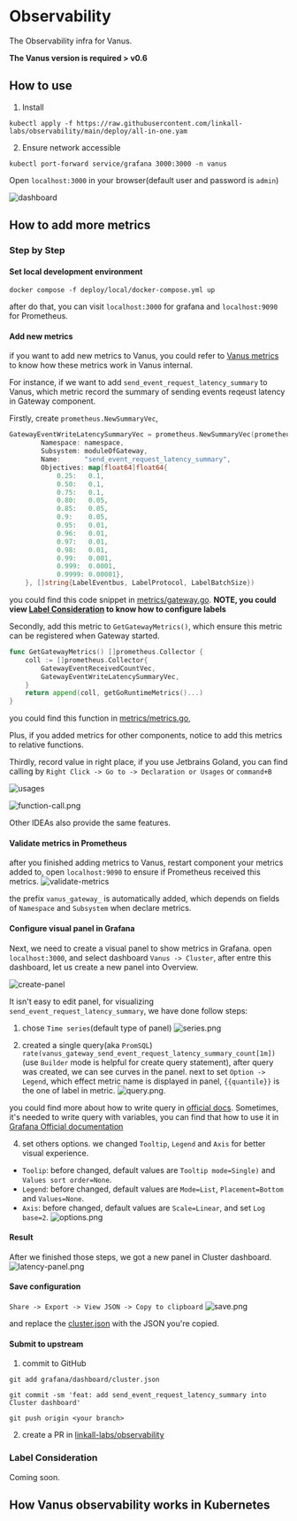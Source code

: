 # Observability

The Observability infra for Vanus.

**The Vanus version is required > v0.6**

## How to use

1. Install
```shell
kubectl apply -f https://raw.githubusercontent.com/linkall-labs/observability/main/deploy/all-in-one.yam
```

2. Ensure network accessible
```shell
kubectl port-forward service/grafana 3000:3000 -n vanus
```

Open `localhost:3000` in your browser(default user and password is `admin`)

![dashboard](images/dashboard.png)

## How to add more metrics

### Step by Step

#### Set local development environment

```shell
docker compose -f deploy/local/docker-compose.yml up
```

after do that, you can visit `localhost:3000` for grafana and `localhost:9090` for Prometheus.

#### Add new metrics

if you want to add new metrics to Vanus, you could refer to [Vanus metrics](https://github.com/linkall-labs/vanus/tree/main/observability/metrics)
to know how these metrics work in Vanus internal.

For instance, if we want to add `send_event_request_latency_summary` to Vanus, which metric record the summary of 
sending events reqeust latency in Gateway component.

Firstly, create `prometheus.NewSummaryVec`,
```go
GatewayEventWriteLatencySummaryVec = prometheus.NewSummaryVec(prometheus.SummaryOpts{
		Namespace: namespace,
		Subsystem: moduleOfGateway,
		Name:      "send_event_request_latency_summary",
		Objectives: map[float64]float64{
			0.25:   0.1,
			0.50:   0.1,
			0.75:   0.1,
			0.80:   0.05,
			0.85:   0.05,
			0.9:    0.05,
			0.95:   0.01,
			0.96:   0.01,
			0.97:   0.01,
			0.98:   0.01,
			0.99:   0.001,
			0.999:  0.0001,
			0.9999: 0.00001},
	}, []string{LabelEventbus, LabelProtocol, LabelBatchSize})
```

you could find this code snippet in [metrics/gateway.go](https://github.com/linkall-labs/vanus/blob/main/observability/metrics/gateway.go).
**NOTE, you could view [Label Consideration](#label-consideration) to know how to configure labels**

Secondly, add this metric to `GetGatewayMetrics()`, which ensure this metric can be registered when Gateway started.

```go
func GetGatewayMetrics() []prometheus.Collector {
	coll := []prometheus.Collector{
		GatewayEventReceivedCountVec,
		GatewayEventWriteLatencySummaryVec,
	}
	return append(coll, getGoRuntimeMetrics()...)
}
```

you could find this function in [metrics/metrics.go](https://github.com/linkall-labs/vanus/blob/main/observability/metrics/gateway.go),

Plus, if you added metrics for other components, notice to add this metrics to relative functions.

Thirdly, record value in right place, if you use Jetbrains Goland, you can find calling by `Right Click -> Go to -> Declaration or Usages` or `command+B`

![usages](images/find-usages.png)

![function-call.png](images/function-call.png)

Other IDEAs also provide the same features.

#### Validate metrics in Prometheus

after you finished adding metrics to Vanus, restart component your metrics added to, open `localhost:9090` to ensure if Prometheus received this metrics.
![validate-metrics](images/validate-metrics.png)

the prefix `vanus_gateway_` is automatically added, which depends on fields of `Namespace` and `Subsystem` when declare metrics.

#### Configure visual panel in Grafana
 
Next, we need to create a visual panel to show metrics in Grafana. open `localhost:3000`, and select dashboard `Vanus -> Cluster`,
after entre this dashboard, let us create a new panel into Overview.

![create-panel](images/create-panel.png)

It isn't easy to edit panel, for visualizing `send_event_request_latency_summary`, we have done follow steps:

1. chose `Time series`(default type of panel)
![series.png](images/series-type.png)

2. created a single query(aka `PromSQL`) `rate(vanus_gateway_send_event_request_latency_summary_count[1m])`(use `Builder` mode is helpful for create query statement), 
after query was created, we can see curves in the panel. next to set `Option -> Legend`, which effect metric name is displayed in panel, `{{quantile}}` is the one of label in metric.
![query.png](images/query-stat.png).

you could find more about how to write query in [official docs](https://prometheus.io/docs/prometheus/latest/querying/basics/). 
Sometimes, it's needed to write query with variables, you can find that how to use it in [Grafana Official documentation](https://grafana.com/docs/grafana/latest/dashboards/variables/)

4. set others options. we changed `Tooltip`, `Legend` and `Axis` for better visual experience.

- `Toolip`: before changed, default values are `Tooltip mode=Single)` and `Values sort order=None`.
- `Legend`: before changed, default values are `Mode=List`, `Placement=Bottom` and `Values=None`.
- `Axis`: before changed, default values are `Scale=Linear`, and set `Log base=2`.
![options.png](images/options-of-panel.png)

#### Result
After we finished those steps, we got a new panel in Cluster dashboard.
![latency-panel.png](images/latency-panel.png)

#### Save configuration
`Share -> Export -> View JSON -> Copy to clipboard`
![save.png](images/save-configuration.png)

and replace the [cluster.json](grafana/dashboard/cluster.json) with the JSON you're copied.

#### Submit to upstream
1. commit to GitHub
```shell
git add grafana/dashboard/cluster.json

git commit -sm 'feat: add send_event_request_latency_summary into Cluster dashboard'

git push origin <your branch>
``` 

2. create a PR in [linkall-labs/observability](`https://github.com/linkall-labs/observability`)

### Label Consideration
Coming soon.

## How Vanus observability works in Kubernetes